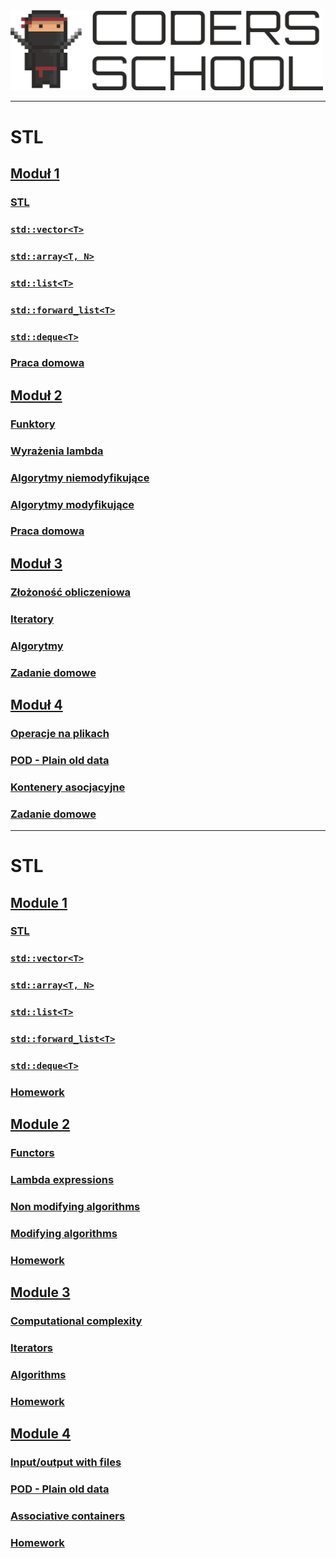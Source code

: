 <a href="https://coders.school">
    <img width="500" src="img/coders_school_logo.png" alt="Coders School" class="plain">
</a>

___

# STL

## [Moduł 1](module1/index.pl.html)

### [STL](module1/01_stl.pl.md)

### [`std::vector<T>`](module1/02_vector.pl.md)

### [`std::array<T, N>`](module1/03_array.pl.md)

### [`std::list<T>`](module1/04_list.pl.md)

### [`std::forward_list<T>`](module1/05_forward_list.pl.md)

### [`std::deque<T>`](module1/06_deque.pl.md)

### [Praca domowa](module1/07_homework.pl.md)

## [Moduł 2](module2/index.pl.html)

### [Funktory](module2/01_functors.pl.md)

### [Wyrażenia lambda](module2/02_lambda.pl.md)

### [Algorytmy niemodyfikujące](module2/03_algorithms_nonmodifying.pl.md)

### [Algorytmy modyfikujące](module2/04_algorithms_modifying.pl.md)

### [Praca domowa](module2/05_homework.pl.md)

## [Moduł 3](module3/index.pl.html)

### [Złożoność obliczeniowa](module3/01_computational_complexity.pl.md)

### [Iteratory](module3/02_iterators.pl.md)

### [Algorytmy](module3/03_algorithms.pl.md)

### [Zadanie domowe](module3/04_homework.pl.md)

## [Moduł 4](module4/index.pl.html)

### [Operacje na plikach](module4/01_istream_fstream.pl.md)

### [POD - Plain old data](module4/02_pod.pl.md)

### [Kontenery asocjacyjne](module4/03_associative_containers.pl.md)

### [Zadanie domowe](module4/04_homework.pl.md)

___

# STL

## [Module 1](module1/index.en.html)

### [STL](module1/01_stl.en.md)

### [`std::vector<T>`](module1/02_vector.en.md)

### [`std::array<T, N>`](module1/03_array.en.md)

### [`std::list<T>`](module1/04_list.en.md)

### [`std::forward_list<T>`](module1/05_forward_list.en.md)

### [`std::deque<T>`](module1/06_deque.en.md)

### [Homework](module1/07_homework.en.md)

## [Module 2](module2/index.en.html)

### [Functors](module2/01_functors.en.md)

### [Lambda expressions](module2/02_lambda.en.md)

### [Non modifying algorithms](module2/03_algorithms_nonmodifying.en.md)

### [Modifying algorithms](module2/04_algorithms_modifying.en.md)

### [Homework](module2/05_homework.en.md)

## [Module 3](module3/index.en.html)

### [Computational complexity](module3/01_computational_complexity.en.md)

### [Iterators](module3/02_iterators.en.md)

### [Algorithms](module3/03_algorithms.en.md)

### [Homework](module3/04_homework.en.md)

## [Module 4](module4/index.en.html)

### [Input/output with files](module4/01_istream_fstream.en.md)

### [POD - Plain old data](module4/02_pod.en.md)

### [Associative containers](module4/03_associative_containers.en.md)

### [Homework](module4/04_homework.en.md)
